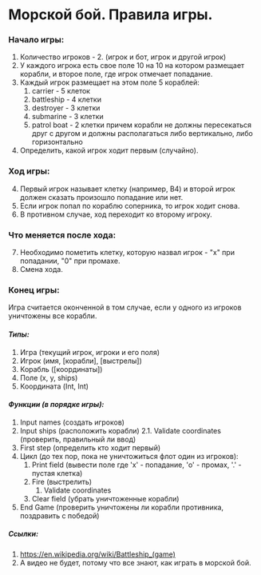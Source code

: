 # Морской бой. Правила игры.

### Начало игры:

1. Количество игроков - 2. (игрок и бот, игрок и другой игрок)
2. У каждого игрока есть свое поле 10 на 10 на котором размещает корабли, и второе поле, где игрок отмечает попадание.
3. Каждый игрок размещает на этом поле 5 кораблей:
    1) carrier - 5 клеток
    2) battleship - 4 клетки
    3) destroyer - 3 клетки
    4) submarine - 3 клетки
    5) patrol boat - 2 клетки
    причем корабли не должны пересекаться друг с другом и должны располагаться либо вертикально, либо горизонтально
3. Определить, какой игрок ходит первым (случайно).

### Ход игры:
 
4. Первый игрок называет клетку (например, B4) и второй игрок должен сказать произошло попадание или нет.
5. Если игрок попал по кораблю соперника, то игрок ходит снова.
6. В противном случае, ход переходит ко второму игроку.

### Что меняется после хода:

7. Необходимо пометить клетку, которую назвал игрок - "x" при попадании, "0" при промахе.
8. Смена хода. 

### Конец игры:

Игра считается оконченной в том случае, если у одного из игроков уничтожены все корабли.
   
#### _Типы:_

1. Игра (текущий игрок, игроки и его поля)
2. Игрок (имя, [корабли], [выстрелы])
3. Корабль ([координаты])
4. Поле (x, y, ships)
5. Координата (Int, Int)


#### _Функции (в порядке игры):_

1. Input names (создать игроков)
2. Input ships (расположить корабли)
   2.1. Validate coordinates (проверить, правильный ли ввод)
3. First step (определить кто ходит первый)
4. Цикл (до тех пор, пока не уничтожиться флот один из игроков):
    1. Print field (вывести поле где 'x' - попадание, 'o' - промах, '.' - пустая клетка)
    2. Fire (выстрелить)</br>
        1. Validate coordinates
    3. Clear field (убрать уничтоженные корабли)
5. End Game (проверить уничтожены ли корабли противника, поздравить с победой) 

##### Ссылки:

1. https://en.wikipedia.org/wiki/Battleship_(game)
2. А видео не будет, потому что все знают, как играть в морской бой.
